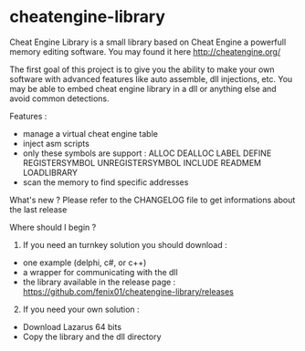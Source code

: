 cheatengine-library
===================

Cheat Engine Library is a small library based on Cheat Engine a powerfull memory editing software. You may found it here http://cheatengine.org/

The first goal of this project is to give you the ability to make your own software with advanced features like auto assemble, dll injections, etc. You may be able to embed cheat engine library in a dll or anything else and avoid common detections.

Features :
- manage a virtual cheat engine table
- inject asm scripts
- only these symbols are support : 
    ALLOC
    DEALLOC
    LABEL
    DEFINE
    REGISTERSYMBOL
    UNREGISTERSYMBOL
    INCLUDE
    READMEM
    LOADLIBRARY
- scan the memory to find specific addresses

What's new ?
Please refer to the CHANGELOG file to get informations about the last release

Where should I begin ?

1) If you need an turnkey solution you should download :
- one example (delphi, c#, or c++)
- a wrapper for communicating with the dll
- the library available in the release page : https://github.com/fenix01/cheatengine-library/releases

2) If you need your own solution :

- Download Lazarus 64 bits
- Copy the library and the dll directory
